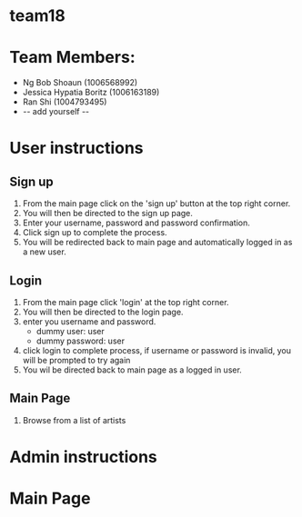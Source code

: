 # team18

# Team Members:
- Ng Bob Shoaun (1006568992)
- Jessica Hypatia Boritz (1006163189)
- Ran Shi (1004793495)
- -- add yourself --

# User instructions

## Sign up
1. From the main page click on the 'sign up' button at the top right corner.
2. You will then be directed to the sign up page.
3. Enter your username, password and password confirmation.
4. Click sign up to complete the process.
5. You will be redirected back to main page and automatically logged in as a new user.

## Login
1. From the main page click 'login' at the top right corner.
2. You will then be directed to the login page.
3. enter you username and password.
   - dummy user: user
   - dummy password: user
4. click login to complete process, if username or password is invalid, you will be prompted to try again
5. You wil be directed back to main page as a logged in user.

## Main Page
1. Browse from a list of artists



# Admin instructions

# Main Page

